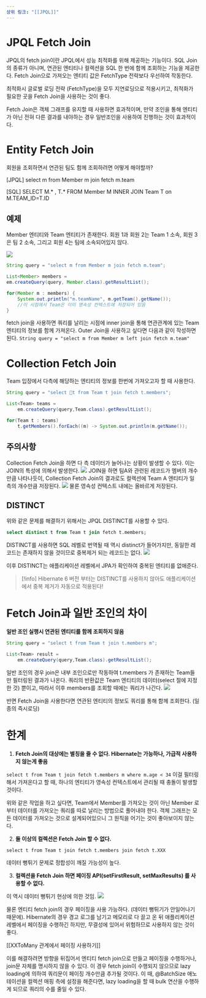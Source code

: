 ```yaml
---
상위 링크: "[[JPQL]]"
---
```

# JPQL Fetch Join
JPQL의 fetch join이란 JPQL에서 성능 최적화를 위해 제공하는 기능이다. SQL Join의 종류가 아니며, 연관된 엔티티나 컬렉션을 SQL 한 번에 함께 조회하는 기능을 제공한다. Fetch Join으로 가져오는 엔티티 값은 FetchType 전략보다 우선하여 작동한다.

최적화시 글로벌 로딩 전략 (FetchType)을 모두 지연로딩으로 적용시키고, 최적화가 필요한 곳을 Fetch Join을 사용하는 것이 좋다.

Fetch Join은 객체 그래프를 유지할 때 사용하면 효과적이며, 만약 조인을 통해 엔티티가 아닌 전혀 다른 결과를 내야하는 경우 일반조인을 사용하여 진행하는 것이 효과적이다.

# Entity Fetch Join
회원을 조회하면서 연관된 팀도 함께 조회하려면 어떻게 해야할까?

\[JPQL]
select m from Member m join fetch m.team

\[SQL]
SELECT M.* , T.* FROM Member M INNER JOIN Team T on M.TEAM_ID=T.ID

## 예제 
Member 엔티티와 Team 엔티티가 존재한다. 회원 1과 회원 2는 Team 1 소속, 회원 3은 팀 2 소속, 그리고 회원 4는 팀에 소속되어있지 않다.

![](https://i.imgur.com/Dc6zAEC.png)

```java
String query = "select m from Member m join fetch m.team";

List<Member> members = 
em.createQuery(query, Member.class).getResultList();

for(Member m : members) {
	System.out.println("m.teamName", m.getTeam().getName());
	//이 시점에서 Team은 이미 영속성 컨텍스트에 저장되어 있음
}
```

fetch join을 사용하면 쿼리를 날리는 시점에 inner join을 통해 연관관계에 있는 Team 엔티티의 정보를 함께 가져온다. Outer Join을 사용하고 싶다면 다음과 같이 작성하면 된다.
`String query = "select m from Member m left join fetch m.team"`

# Collection Fetch Join

Team 입장에서 다측에 해당하는 엔티티의 정보를 한번에 가져오고자 할 때 사용한다.
```java
String query = "select t from Team t join fetch t.members";

List<Team> teams = 
	em.createQuery(query,Team.class).getResultList();

for(Team t : teams) 
	t.getMembers().forEach((m) -> System.out.println(m.getName());
```

## 주의사항
Collection Fetch Join을 하면 다 측 데이터가 늘어나는 상황이 발생할 수 있다. 이는 JOIN의 특성에 의해서 발생한다.
![](https://i.imgur.com/TjaHzeD.png)
JOIN을 하면 팀A와 관련된 레코드가 멤버의 개수만큼 나타나듯이, Collection Fetch Join의 결과로도 컬렉션에 Team A 엔티티가 일 측의 개수만큼 저장된다. 
![](https://i.imgur.com/JwxyGCD.png)
물론 영속성 컨텍스트 내에는 올바르게 저장된다.

## DISTINCT
위와 같은 문제를 해결하기 위해서는 JPQL DISTINCT를 사용할 수 있다.
```sql
select distinct t from Team t join fetch t.members;
```
DISTINCT를 사용하면 SQL 레벨로 번역될 때 역시 distinct가 들어가지만, 동일한 레코드는 존재하지 않을 것이므로 중복제거 되는 레코드는 없다.
![](https://i.imgur.com/7xkNLRG.png)

이후 DISTINCT는 애플리케이션 레벨에서 JPA가 확인하여 중복된 엔티티를 없애준다.
>[!info]
>Hibernate 6 버전 부터는 DISTINCT를 사용하지 않아도 애플리케이션에서 중복 제거가 자동으로 적용된다!

# Fetch Join과 일반 조인의 차이
**일반 조인 실행시 연관된 엔티티를 함께 조회하지 않음**
```java
String query = "select t from Team t join t.members m";

List<Team> result =
	em.createQuery(query,Team.class).getResultList();
```
일반 조인의 경우 join은 내부 조인으로만 작동하여 t.members 가 존재하는 Team들만 필터링된 결과가 나온다. 쿼리의 반환값은 Team 엔티티의 데이터(select 절에 지정한 것) 뿐이고, 따라서 이후 members를 조회할 때에는 쿼리가 나간다.
![](https://i.imgur.com/SNSIPxk.png)

반면 Fetch Join을 사용한다면 연관된 엔티티의 정보도 쿼리를 통해 함께 조회한다. (일종의 즉시로딩)

# 한계
1. **Fetch Join의 대상에는 별칭을 줄 수 없다. Hibernate는 가능하나, 가급적 사용하지 않는게 좋음**

`select t from Team t join fetch t.members m where m.age < 34`
이걸 필터링해서 가져온다고 할 때, 하나의 엔티티가 영속성 컨텍스트에서 관리될 때 충돌이 발생할 것이다. 

위와 같은 작업을 하고 싶다면, Team에서 Member를 가져오는 것이 아닌 Member 로부터 데이터를 가져오는 쿼리를 따로 날리는 방법으로 풀어내야 한다. 객체 그래프는 모든 데이터를 가져오는 것으로 설계되어있으니 그 원칙을 어기는 것이 좋아보이지 않는다.

2. **둘 이상의 컬렉션은 Fetch Join 할 수 없다.**

```
select t from Team t join fetch t.members join fetch t.XXX
```
데이터 뻥튀기 문제로 정합성이 깨질 가능성이 높다.

3. **컬렉션을 Fetch Join 하면 페이징 API(setFirstResult, setMaxResults) 를 사용할 수 없다.**

이 역시 데이터 뻥튀기 현상에 의한 것임.
![](https://i.imgur.com/7xkNLRG.png)

물론 엔티티 fetch join의 경우 페이징을 사용 가능하다. (데이터 뻥튀기가 안일어나기 때문에). Hibernate의 경우 경고 로그를 남기고 메모리로 다 끌고 온 뒤 애플리케이션 레벨에서 페이징을 수행하긴 하지만, 무결성에 있어서 위험하므로 사용하지 않는 것이 좋다.

[[XXToMany 관계에서 페이징 사용하기]]

이를 해결하려면 방향을 뒤집어서 엔티티 fetch join으로 만들고 페이징을 수행하거나, join문 자체를 명시하지 않을 수 있다. 이 경우 fetch join이 수행되지 않으므로 lazy loading에 의하여 쿼리문이 페이징 개수만큼 추가될 것이다. 이 때, @BatchSize 애노테이션을 컬렉션 매핑 측에 설정을 해준다면, lazy loading을 할 때 bulk 연산을 수행하게 되므로 쿼리의 수를 줄일 수 있다.